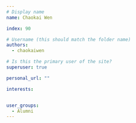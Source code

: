 ```yaml
---
# Display name
name: Chaokai Wen

index: 90

# Username (this should match the folder name)
authors:
  - chaokaiwen

# Is this the primary user of the site?
superuser: true

personal_url: ""

interests:


user_groups:
  - Alumni
---
```

